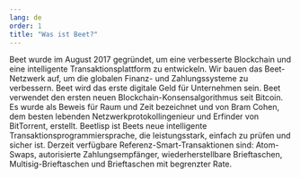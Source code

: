 ```yaml
---
lang: de
order: 1
title: "Was ist Beet?"
---
```


Beet wurde im August 2017 gegründet, um eine verbesserte Blockchain und eine intelligente Transaktionsplattform zu entwickeln. Wir bauen das Beet-Netzwerk auf, um die globalen Finanz- und Zahlungssysteme zu verbessern. Beet wird das erste digitale Geld für Unternehmen sein. Beet verwendet den ersten neuen Blockchain-Konsensalgorithmus seit Bitcoin. Es wurde als Beweis für Raum und Zeit bezeichnet und von Bram Cohen, dem besten lebenden Netzwerkprotokollingenieur und Erfinder von BitTorrent, erstellt. Beetlisp ist Beets neue intelligente Transaktionsprogrammiersprache, die leistungsstark, einfach zu prüfen und sicher ist. Derzeit verfügbare Referenz-Smart-Transaktionen sind: Atom-Swaps, autorisierte Zahlungsempfänger, wiederherstellbare Brieftaschen, Multisig-Brieftaschen und Brieftaschen mit begrenzter Rate.
